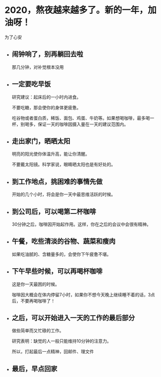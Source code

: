 # 2020，熬夜越来越多了。新的一年，加油呀！

为了心安

- ## 闹钟响了，别再躺回去啦

    那几分钟，对补觉根本没用
- ## 一定要吃早饭

    研究建议：起床后的一小时内进食。
    
    不要吃糖，那会使你的身体更疲惫。

    吃谷物或者蛋白质，稀饭、面包、鸡蛋、牛奶等。如果想喝咖啡，最多喝一杯，别喝多，保证一天的咖啡因摄入量在一天的建议范围内。

- ## 走出家门，晒晒太阳

    明亮的阳光使你体温升高，能让你清醒。

    不要戴太阳镜。科学家说，眼睛晒太阳也是有好处的。

- ## 到工作地点，挑困难的事情先做

    开始的几个小时，将会是你一天中最思维活跃的时候。

- ## 到公司后，可以喝第二杯咖啡

    30分钟之后，咖啡因开始起作用。这样，你在之后的会议中会很有精神。

- ## 午餐，吃些清淡的谷物、蔬菜和瘦肉

    如果吃油腻的、含糖量多的，会使你下午疲惫不堪。

- ## 下午早些时候，可以再喝杯咖啡

    这是你一天最困的时候。

    咖啡因大概会在体内停留7小时，如果你不想今天晚上继续睡不着的话，3点后，不要再喝咖啡了！

- ## 之后，可以开始进入一天的工作的最后部分

    做些简单而又忙碌的工作。

    研究表明：缺觉的人一般只能维持10分钟的注意力。

    所以，打起最后一点精神，回邮件、理文件

- ## 最后，早点回家


